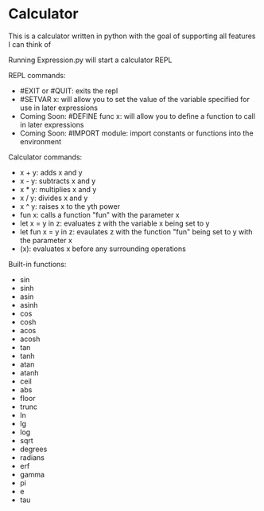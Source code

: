 # Calculator
This is a calculator written in python with the goal of supporting all features I can think of

Running Expression.py will start a calculator REPL

REPL commands:
<ul>
<li>#EXIT or #QUIT: exits the repl</li>
<li>#SETVAR x: will allow you to set the value of the variable specified for use in later expressions</li>
<li>Coming Soon: #DEFINE func x: will allow you to define a function to call in later expressions</li>
<li>Coming Soon: #IMPORT module: import constants or functions into the environment</li>
</ul>

Calculator commands:
<ul>
<li>x + y: adds x and y</li>
<li>x - y: subtracts x and y</li>
<li>x * y: multiplies x and y</li>
<li>x / y: divides x and y</li>
<li>x ^ y: raises x to the yth power</li>
<li>fun x: calls a function "fun" with the parameter x</li>
<li>let x = y in z: evaluates z with the variable x being set to y</li>
<li>let fun x = y in z: evaulates z with the function "fun" being set to y with the parameter x</li>
<li>(x): evaluates x before any surrounding operations</li>
</ul>

Built-in functions:
<ul>
<li>sin</li>
<li>sinh</li>
<li>asin</li>
<li>asinh</li>
<li>cos</li>
<li>cosh</li>
<li>acos</li>
<li>acosh</li>
<li>tan</li>
<li>tanh</li>
<li>atan</li>
<li>atanh</li>
<li>ceil</li>
<li>abs</li>
<li>floor</li>
<li>trunc</li>
<li>ln</li>
<li>lg</li>
<li>log</li>
<li>sqrt</li>
<li>degrees</li>
<li>radians</li>
<li>erf</li>
<li>gamma</li>
<li>pi</li>
<li>e</li>
<li>tau</li>
</ul>